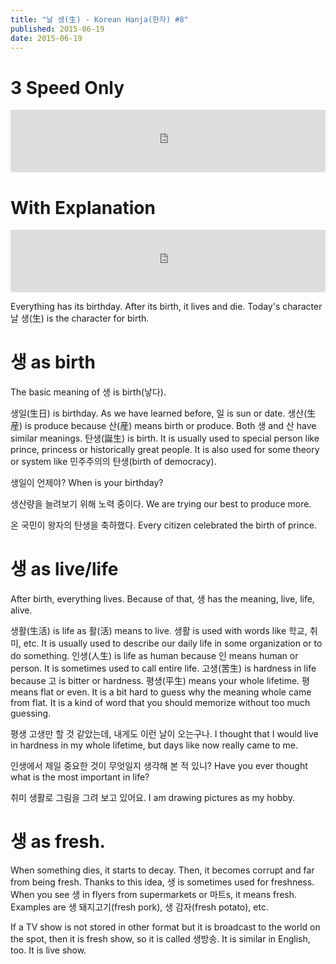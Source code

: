 ```yaml
---
title: "날 생(生) - Korean Hanja(한자) #8"
published: 2015-06-19
date: 2015-06-19
---
```


#  3 Speed Only

<iframe id="audio_iframe" src="https://www.podbean.com/media/player/grw84-56c998?skin=2" width="100%" height="100" frameborder="0" scrolling="no"></iframe>

#  With Explanation

<iframe id="audio_iframe" src="https://www.podbean.com/media/player/vatrm-56c99a?skin=2" width="100%" height="100" frameborder="0" scrolling="no"></iframe>

Everything has its birthday. After its birth, it lives and die. Today's character 날 생(生) is the character for birth.

#  생 as birth

The basic meaning of 생 is birth(낳다).

생일(生日) is birthday. As we have learned before, 일 is sun or date.
생산(生産) is produce because 산(産) means birth or produce. Both 생 and 산 have similar meanings.
탄생(誕生) is birth. It is usually used to special person like prince, princess or historically great people. It is also used for some theory or system like 민주주의의 탄생(birth of democracy).

생일이 언제야?
When is your birthday?

생산량을 늘려보기 위해 노력 중이다.
We are trying our best to produce more.

온 국민이 왕자의 탄생을 축하했다.
Every citizen celebrated the birth of prince.

#  생 as live/life

After birth, everything lives. Because of that, 생 has the meaning, live, life, alive.

생활(生活) is life as 활(活) means to live. 생활 is used with words like 학교, 취미, etc. It is usually used to describe our daily life in some organization or to do something.
인생(人生) is life as human because 인 means human or person. It is sometimes used to call entire life.
고생(苦生) is hardness in life because 고 is bitter or hardness.
평생(平生) means your whole lifetime. 평 means flat or even. It is a bit hard to guess why the meaning whole came from flat. It is a kind of word that you should memorize without too much guessing.

평생 고생만 할 것 같았는데, 내게도 이런 날이 오는구나.
I thought that I would live in hardness in my whole lifetime, but days like now really came to me.

인생에서 제일 중요한 것이 무엇일지 생각해 본 적 있니?
Have you ever thought what is the most important in life?

취미 생활로 그림을 그려 보고 있어요.
I am drawing pictures as my hobby.

#  생 as fresh.

When something dies, it starts to decay. Then, it becomes corrupt and far from being fresh. Thanks to this idea, 생 is sometimes used for freshness. When you see 생 in flyers from supermarkets or 마트s, it means fresh. Examples are 생 돼지고기(fresh pork), 생 감자(fresh potato), etc.

If a TV show is not stored in other format but it is broadcast to the world on the spot, then it is fresh show, so it is called 생방송. It is similar in English, too. It is live show.